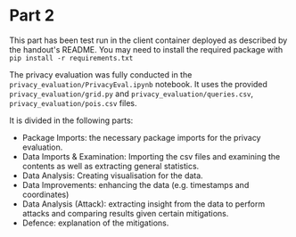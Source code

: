 # Part 2 
This part has been test run in the client container deployed as described by the handout's README. You may need to install the required package with `pip install -r requirements.txt`

The privacy evaluation was fully conducted in the `privacy_evaluation/PrivacyEval.ipynb` notebook. It uses the provided `privacy_evaluation/grid.py` and `privacy_evaluation/queries.csv`, `privacy_evaluation/pois.csv` files. 

It is divided in the following parts:
* Package Imports: the necessary package imports for the privacy evaluation.
* Data Imports & Examination: Importing the csv files and examining the contents as well as extracting general statistics. 
* Data Analysis: Creating visualisation for the data. 
* Data Improvements: enhancing the data (e.g. timestamps and coordinates)
* Data Analysis (Attack): extracting insight from the data to perform attacks and comparing results given certain mitigations. 
* Defence: explanation of the mitigations.